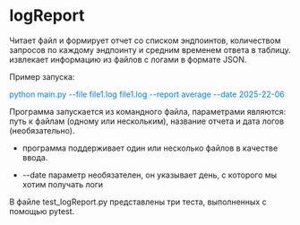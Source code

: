 # logReport

 Читает файл и формирует отчет со списком эндпоинтов, количеством запросов по каждому эндпоинту и средним временем ответа в таблицу.
 извлекает информацию из файлов с логами в формате JSON.

 Пример запуска:
 
 <span style="color: #007bff;"> python main.py --file file1.log file1.log --report average --date 2025-22-06</span>

 Программа запускается из командного файла, параметрами являются: путь к файлам (одному или нескольким), название отчета и дата логов (необязательно).

 * программа поддерживает один или несколько файлов в качестве ввода.

 * --date параметр необязателен, он указывает день, с которого мы хотим получать логи

В файле test_logReport.py представлены три теста, выполненных с помощью pytest.

